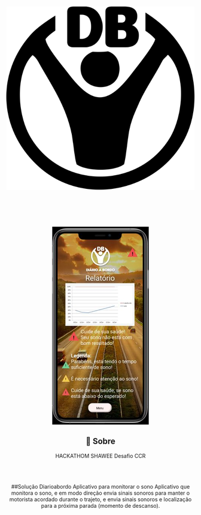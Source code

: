 
<h3 align="center">
   <img alt="Diário de Bordo" title="#logo" src="https://github.com/karlacorrea/diarioabordo/blob/master/db1.png">
   <br><br>
   <b></b>  
   <br><br>
</h3>

<br>

<center><img alt="Mockup" src="https://github.com/karlacorrea/diarioabordo/blob/master/YAGO1.jpg"></center)

<br>

## 🧐 Sobre
 HACKATHOM SHAWEE Desafio CCR

   <b></b>  
   <br><br>
##Solução
Diarioabordo
Aplicativo para monitorar o sono
Aplicativo que monitora o sono, e em modo direção envia sinais sonoros para manter o motorista acordado durante o trajeto, e envia sinais sonoros e localização para a próxima parada (momento de descanso).

